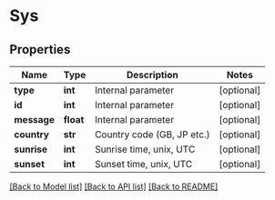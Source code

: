 # Sys


## Properties
Name | Type | Description | Notes
------------ | ------------- | ------------- | -------------
**type** | **int** | Internal parameter | [optional] 
**id** | **int** | Internal parameter | [optional] 
**message** | **float** | Internal parameter | [optional] 
**country** | **str** | Country code (GB, JP etc.) | [optional] 
**sunrise** | **int** | Sunrise time, unix, UTC | [optional] 
**sunset** | **int** | Sunset time, unix, UTC | [optional] 

[[Back to Model list]](../README.md#documentation-for-models) [[Back to API list]](../README.md#documentation-for-api-endpoints) [[Back to README]](../README.md)


